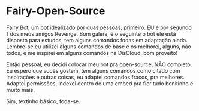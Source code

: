 # Fairy-Open-Source
Fairy Bot, um bot idealizado por duas pessoas, primeiro: EU e por segundo 1 dos meus amigos Revenge. Bom galera, é o seguinte o bot ele está disposto para estudos, tem alguns comandos fodas em adaptação ainda. Lembre-se eu utilizei alguns comandos de base e os melhorei, alguns, não todos, e me inspirei em alguns comandos na DisCloud, bom proveito!


Então pessoal, eu decidi colocar meu bot pra open-source, NÃO completo. Eu espero que vocês gostem, tem alguns comandos como citado com inspirações e outras coisas, eu adaptei
comandos fracos, pra melhores. Adaptei permissões, indexei dentro de uma embed pra ficr tudo bonitinho e muito mais.

Sim, textinho básico, foda-se.
